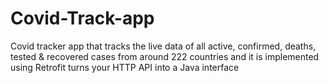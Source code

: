 # Covid-Track-app

Covid tracker app that tracks the live data of all active, confirmed, deaths, tested &
recovered cases from around 222 countries and it is implemented using Retrofit
turns your HTTP API into a Java interface
